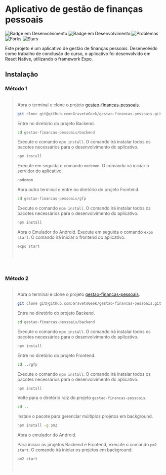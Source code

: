 # Aplicativo de gestão de finanças pessoais

![Badge em Desenvolvimento](https://img.shields.io/badge/Backend-Em%20desenvolvimento-green?style=flat&logo=nodedotjs)
![Badge em Desenvolvimento](https://img.shields.io/badge/Mobile-Em%20desenvolvimento-green?style=flat&logo=react)
![Problemas](https://img.shields.io/github/issues/GravetoGeek/gestao-financas-pessoais)
![Forks](https://img.shields.io/github/forks/GravetoGeek/gestao-financas-pessoais)
![Stars](https://img.shields.io/github/stars/GravetoGeek/gestao-financas-pessoais)

Este projeto é um aplicativo de gestão de finanças pessoais. Desenvolvido como trabalho de conclusão de curso, o aplicativo foi desenvolvido em React Native, utilizando o framework Expo.

## Instalação
### Método 1
<blockquote>
<br>
Abra o terminal e clone o projeto <a href='https://github.com/GravetoGeek/gestao-financas-pessoais'>gestao-financas-pessoais</a>.

```bash
git clone git@github.com:GravetoGeek/gestao-financas-pessoais.git
```

Entre no diretório do projeto Backend.
```bash
cd gestao-financas-pessoais/backend
```
Execute o comando `npm install`. O comando irá instalar todos os pacotes necessários para o desenvolvimento do aplicativo.
```bash
npm install
```

Execute em seguida o comando `nodemon`. O comando irá iniciar o servidor do aplicativo.
```bash
nodemon
```


Abra outro terminal e entre no diretório do projeto Frontend.
```bash
cd gestao-financas-pessoais/gfp
```
Execute o comando `npm install`. O comando irá instalar todos os pacotes necessários para o desenvolvimento do aplicativo.
```bash
npm install
```

Abra o Emulador do Android.
Execute em seguida o comando `expo start`. O comando irá iniciar o frontend do aplicativo.
```bash
expo start
```
<br>
</blockquote>
<br>

### Método 2

<blockquote>
<br>
Abra o terminal e clone o projeto <a href='https://github.com/GravetoGeek/gestao-financas-pessoais'>gestao-financas-pessoais</a>.

```bash
git clone git@github.com:GravetoGeek/gestao-financas-pessoais.git
```

Entre no diretório do projeto Backend.
```bash
cd gestao-financas-pessoais/backend
```
Execute o comando `npm install`. O comando irá instalar todos os pacotes necessários para o desenvolvimento do aplicativo.
```bash
npm install
```

Entre no diretório do projeto Frontend.
```bash
cd ../gfp
```
Execute o comando `npm install`. O comando irá instalar todos os pacotes necessários para o desenvolvimento do aplicativo.
```bash
npm install
```

Volte para o diretório raiz do projeto `gestao-financas-pessoais`.

```bash
cd ..
```

Instale o pacote para gerenciar múltiplos projetos em background.

```bash
npm install -g pm2
```

Abra o emulador do Android.

Para iniciar os projetos Backend e Frontend, execute o comando `pm2 start`. O comando irá iniciar os projetos em background.

```bash
pm2 start
```
</br>
</blockquote>